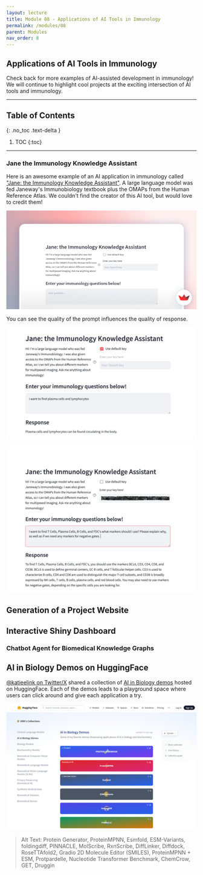 ```yaml
---
layout: lecture
title: Module 08 - Applications of AI Tools in Immunology
permalink: /modules/08
parent: Modules
nav_order: 8
---
```


## Applications of AI Tools in Immunology
Check back for more examples of AI-assisted development in immunology! We will continue to highlight cool projects at the exciting intersection of AI tools and immunology. 

---

## Table of Contents
{: .no_toc .text-delta }

1. TOC
{:toc}

---

### Jane the Immunology Knowledge Assistant
Here is an awesome example of an AI application in immunology called ["Jane: the Immunology Knowledge Assistant"](https://rdilip-janewayq-a-main-rfx7el.streamlit.app/#jane-the-immunology-knowledge-assistant). A large language model was fed Janeway's Immunobiology textbook plus the OMAPs from the Human Reference Atlas. We couldn't find the creator of this AI tool, but would love to credit them!

![Immuno Chatbot 01](/assets/images/08-immuno-app-chatbot01.png)

You can see the quality of the prompt influences the quality of response. 

![Immuno Chatbot 02](/assets/images/08-immuno-app-chatbot02.png)

![Immuno Chatbot 03](/assets/images/08-immuno-app-chatbot03.png)




## Generation of a Project Website

## Interactive Shiny Dashboard


### Chatbot Agent for Biomedical Knowledge Graphs


## AI in Biology Demos on HuggingFace
[@katieelink on Twitter/X](https://twitter.com/katieelink/status/1701637143330971837?s=20) shared a collection of [AI in Biology demos](https://huggingface.co/collections/hf4h/ai-in-biology-demos-65007d936a230e55a66cd31e) hosted on HuggingFace. Each of the demos leads to a playground space where users can click around and give each application a try. 

![AI in Bio Demos](/assets/images/08-huggingface-ai-in-bio-demos.png)
> Alt Text:  Protein Generator, ProteinMPNN, Esmfold, ESM-Variants, foldingdiff, PINNACLE, MolScribe, RxnScribe, DiffLinker, Diffdock, RoseTTAfold2, Gradio 2D Molecule Editor (SMILES), ProteinMPNN + ESM, Protpardelle, Nucleotide Transformer Benchmark, ChemCrow, GET, Druggin



